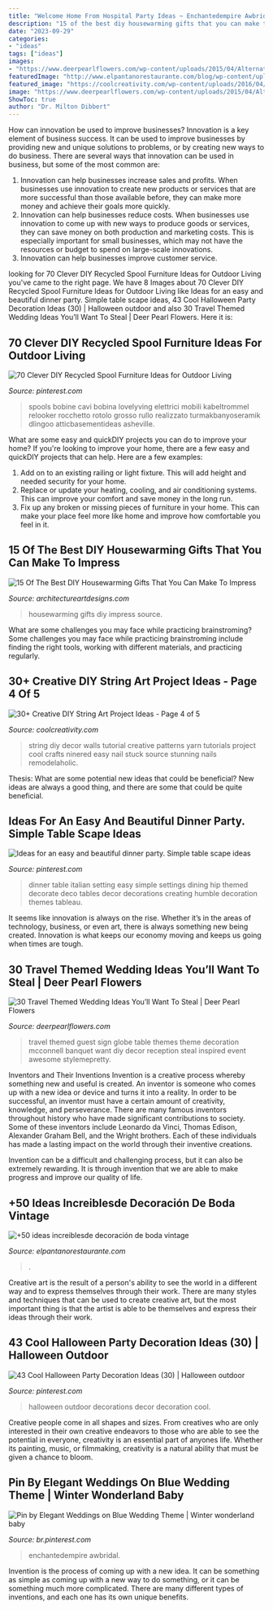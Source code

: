 ```yaml
---
title: "Welcome Home From Hospital Party Ideas ~ Enchantedempire Awbridal"
description: "15 of the best diy housewarming gifts that you can make to impress"
date: "2023-09-29"
categories:
- "ideas"
tags: ["ideas"]
images:
- "https://www.deerpearlflowers.com/wp-content/uploads/2015/04/Alternative-Guest-Book-Sign-the-Globe.jpg"
featuredImage: "http://www.elpantanorestaurante.com/blog/wp-content/uploads/2016/09/5fc9c6937fc156fbd3b9b9b18aa459f1.jpg"
featured_image: "https://coolcreativity.com/wp-content/uploads/2016/04/DIY-String-Wall-Art-Tutorial.jpg"
image: "https://www.deerpearlflowers.com/wp-content/uploads/2015/04/Alternative-Guest-Book-Sign-the-Globe.jpg"
ShowToc: true
author: "Dr. Milton Dibbert"
---
```



How can innovation be used to improve businesses?
Innovation is a key element of business success. It can be used to improve businesses by providing new and unique solutions to problems, or by creating new ways to do business. There are several ways that innovation can be used in business, but some of the most common are: 
1. Innovation can help businesses increase sales and profits. When businesses use innovation to create new products or services that are more successful than those available before, they can make more money and achieve their goals more quickly.
2. Innovation can help businesses reduce costs. When businesses use innovation to come up with new ways to produce goods or services, they can save money on both production and marketing costs. This is especially important for small businesses, which may not have the resources or budget to spend on large-scale innovations. 
3. Innovation can help businesses improve customer service.

	

		
looking for 70 Clever DIY Recycled Spool Furniture Ideas for Outdoor Living you've came to the right page. We have 8 Images about 70 Clever DIY Recycled Spool Furniture Ideas for Outdoor Living like Ideas for an easy and beautiful dinner party. Simple table scape ideas, 43 Cool Halloween Party Decoration Ideas (30) | Halloween outdoor and also 30 Travel Themed Wedding Ideas You’ll Want To Steal | Deer Pearl Flowers. Here it is:
		
    
## 70 Clever DIY Recycled Spool Furniture Ideas For Outdoor Living

<img loading=lazy src="https://i.pinimg.com/736x/06/2a/08/062a089d6668e7504a887b26293b382c.jpg" onerror="this.onerror=null;this.src='https://tse2.mm.bing.net/th?id=OIP.H1iYycisAXBuxwJdnkwpzAHaJ4&amp;pid=15.1';" alt="70 Clever DIY Recycled Spool Furniture Ideas for Outdoor Living">

_Source: pinterest.com_

>spools bobine cavi bobina lovelyving elettrici mobili kabeltrommel relooker rocchetto rotolo grosso rullo realizzato turmakbanyoseramik dlingoo atticbasementideas asheville. 

	

What are some easy and quickDIY projects you can do to improve your home?
If you're looking to improve your home, there are a few easy and quickDIY projects that can help. Here are a few examples: 
1. Add on to an existing railing or light fixture. This will add height and needed security for your home.
2. Replace or update your heating, cooling, and air conditioning systems. This can improve your comfort and save money in the long run.
3. Fix up any broken or missing pieces of furniture in your home. This can make your place feel more like home and improve how comfortable you feel in it.

    
## 15 Of The Best DIY Housewarming Gifts That You Can Make To Impress

<img loading=lazy src="https://www.architectureartdesigns.com/wp-content/uploads/2017/01/15-Of-The-Best-DIY-Housewarming-Gifts-That-You-Can-Make-To-Impress-5.jpg" onerror="this.onerror=null;this.src='https://tse3.mm.bing.net/th?id=OIP.6efvdW4AEDn1s8FRWAgPxwHaK5&amp;pid=15.1';" alt="15 Of The Best DIY Housewarming Gifts That You Can Make To Impress">

_Source: architectureartdesigns.com_

>housewarming gifts diy impress source. 

	

What are some challenges you may face while practicing brainstroming?
Some challenges you may face while practicing brainstroming include finding the right tools, working with different materials, and practicing regularly.

    
## 30+ Creative DIY String Art Project Ideas - Page 4 Of 5

<img loading=lazy src="https://coolcreativity.com/wp-content/uploads/2016/04/DIY-String-Wall-Art-Tutorial.jpg" onerror="this.onerror=null;this.src='https://tse4.mm.bing.net/th?id=OIP.-bVXFb8zWq_YUlkrxKVMWwHaJ4&amp;pid=15.1';" alt="30+ Creative DIY String Art Project Ideas - Page 4 of 5">

_Source: coolcreativity.com_

>string diy decor walls tutorial creative patterns yarn tutorials project cool crafts ninered easy nail stuck source stunning nails remodelaholic. 

	

Thesis: What are some potential new ideas that could be beneficial?
New ideas are always a good thing, and there are some that could be quite beneficial.

    
## Ideas For An Easy And Beautiful Dinner Party. Simple Table Scape Ideas

<img loading=lazy src="https://i.pinimg.com/736x/5d/c7/2c/5dc72cc6083db359e98739470c62c31b.jpg" onerror="this.onerror=null;this.src='https://tse1.mm.bing.net/th?id=OIP.x9nf2sjmc5ScqXalVG9CswHaJ4&amp;pid=15.1';" alt="Ideas for an easy and beautiful dinner party. Simple table scape ideas">

_Source: pinterest.com_

>dinner table italian setting easy simple settings dining hip themed decorate deco tables decor decorations creating humble decoration themes tableau. 

	

It seems like innovation is always on the rise. Whether it’s in the areas of technology, business, or even art, there is always something new being created. Innovation is what keeps our economy moving and keeps us going when times are tough.

    
## 30 Travel Themed Wedding Ideas You’ll Want To Steal | Deer Pearl Flowers

<img loading=lazy src="https://www.deerpearlflowers.com/wp-content/uploads/2015/04/Alternative-Guest-Book-Sign-the-Globe.jpg" onerror="this.onerror=null;this.src='https://tse4.mm.bing.net/th?id=OIP.9Nbcun9bnEiUDl92iKBdTAHaLG&amp;pid=15.1';" alt="30 Travel Themed Wedding Ideas You’ll Want To Steal | Deer Pearl Flowers">

_Source: deerpearlflowers.com_

>travel themed guest sign globe table themes theme decoration mcconnell banquet want diy decor reception steal inspired event awesome stylemepretty. 

	

Inventors and Their Inventions
Invention is a creative process whereby something new and useful is created. An inventor is someone who comes up with a new idea or device and turns it into a reality. In order to be successful, an inventor must have a certain amount of creativity, knowledge, and perseverance.
There are many famous inventors throughout history who have made significant contributions to society. Some of these inventors include Leonardo da Vinci, Thomas Edison, Alexander Graham Bell, and the Wright brothers. Each of these individuals has made a lasting impact on the world through their inventive creations.

Invention can be a difficult and challenging process, but it can also be extremely rewarding. It is through invention that we are able to make progress and improve our quality of life.

    
## +50 Ideas Increiblesde Decoración De Boda Vintage

<img loading=lazy src="http://www.elpantanorestaurante.com/blog/wp-content/uploads/2016/09/5fc9c6937fc156fbd3b9b9b18aa459f1.jpg" onerror="this.onerror=null;this.src='https://tse4.mm.bing.net/th?id=OIP.k4KPeOlev-F1E6ITxEnBwwAAAA&amp;pid=15.1';" alt="+50 ideas increiblesde decoración de boda vintage">

_Source: elpantanorestaurante.com_

>. 

	

Creative art is the result of a person's ability to see the world in a different way and to express themselves through their work. There are many styles and techniques that can be used to create creative art, but the most important thing is that the artist is able to be themselves and express their ideas through their work.

    
## 43 Cool Halloween Party Decoration Ideas (30) | Halloween Outdoor

<img loading=lazy src="https://i.pinimg.com/736x/2e/c5/35/2ec53522d996fef5e2dc2fa1a2f94a4c.jpg" onerror="this.onerror=null;this.src='https://tse1.mm.bing.net/th?id=OIP.v-JcoJS4P9WMhOE17e11QQHaHa&amp;pid=15.1';" alt="43 Cool Halloween Party Decoration Ideas (30) | Halloween outdoor">

_Source: pinterest.com_

>halloween outdoor decorations decor decoration cool. 

	

Creative people come in all shapes and sizes. From creatives who are only interested in their own creative endeavors to those who are able to see the potential in everyone, creativity is an essential part of anyones life. Whether its painting, music, or filmmaking, creativity is a natural ability that must be given a chance to bloom.

    
## Pin By Elegant Weddings On Blue Wedding Theme | Winter Wonderland Baby

<img loading=lazy src="https://i.pinimg.com/736x/88/44/bc/8844bc304fd454d4c637599137e2ff67.jpg" onerror="this.onerror=null;this.src='https://tse4.mm.bing.net/th?id=OIP.CuCgLdd7jI4l5mzeshg_uwAAAA&amp;pid=15.1';" alt="Pin by Elegant Weddings on Blue Wedding Theme | Winter wonderland baby">

_Source: br.pinterest.com_

>enchantedempire awbridal. 

	

Invention is the process of coming up with a new idea. It can be something as simple as coming up with a new way to do something, or it can be something much more complicated. There are many different types of inventions, and each one has its own unique benefits.

